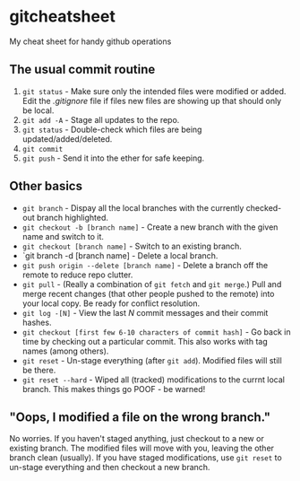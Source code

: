 # gitcheatsheet
My cheat sheet for handy github operations

## The usual commit routine
1. `git status` - Make sure only the intended files were modified or added. Edit the *.gitignore* file if files new files are showing up that should only be local. 
2. `git add -A` - Stage all updates to the repo. 
3. `git status` - Double-check which files are being updated/added/deleted. 
4. `git commit` 
5. `git push` - Send it into the ether for safe keeping. 

## Other basics
* `git branch` - Dispay all the local branches with the currently checked-out branch highlighted. 
* `git checkout -b [branch name]` - Create a new branch with the given name and switch to it. 
* `git checkout [branch name]` - Switch to an existing branch.
* `git branch -d [branch name] - Delete a local branch. 
* `git push origin --delete [branch name]` - Delete a branch off the remote to reduce repo clutter. 
* `git pull` - (Really a combination of `git fetch` and `git merge`.) Pull and merge recent changes (that other people pushed to the remote) into your local copy. Be ready for conflict resolution. 
* `git log -[N]` - View the last *N* commit messages and their commit hashes. 
* `git checkout [first few 6-10 characters of commit hash]` - Go back in time by checking out a particular commit. This also works with tag names (among others). 
* `git reset` - Un-stage everything (after `git add`). Modified files will still be there. 
* `git reset --hard` - Wiped all (tracked) modifications to the currnt local branch. This makes things go POOF - be warned!

## "Oops, I modified a file on the wrong branch."
No worries. If you haven't staged anything, just checkout to a new or existing branch. 
The modified files will move with you, leaving the other branch clean (usually). If you
have staged modifications, use `git reset` to un-stage everything and then checkout a new branch. 
